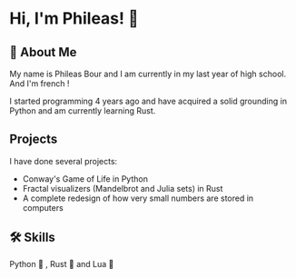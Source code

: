
# Hi, I'm Phileas! 👋
## 🚀 About Me
My name is Phileas Bour and I am currently in my last year of high school. And I'm french !


I started programming 4 years ago and have acquired a solid grounding in Python and am currently learning Rust.




## Projects
I have done several projects:
- Conway's Game of Life in Python
- Fractal visualizers (Mandelbrot and Julia sets) in Rust
- A complete redesign of how very small numbers are stored in computers

## 🛠 Skills
Python 🐍 , Rust 🦀 and Lua 🌙
